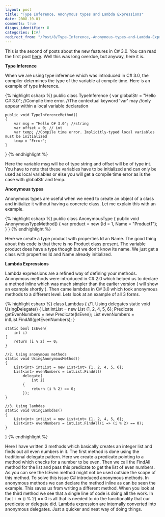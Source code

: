 ```yaml
---
layout: post
title: "Type Inference, Anonymous types and Lambda Expressions"
date: 2008-10-01
comments: true
disqus_identifier: 8
categories: [C#]
redirect_from: "/Post/8/Type-Inference,-Anonymous-types-and-Lambda-Expressions.aspx/"
---
```

This is the second of posts about the new features in C# 3.0. You can
read the first post
[here](/2008/07/01/Automatic-Properties-and-Object-Initializers/). Well
this was long overdue, but anyway, here it is.

**Type Inference**

When we are using type inference which was introduced in C# 3.0, the
compiler determines the type of the variable at compile time. Here is an
example of type inference.
<!--more-->
{% highlight csharp %}
public class TypeInference
{
    var globalStr = "Hello C# 3.0"; //Compile time error.
                                    //The contextual keyword 'var' may
                                    //only appear within a local variable declaration

    public void TypeInferenceMethod()
    {
        var msg = "Hello C# 3.0"; //string
        var offset = 0; // int
        var temp; //Compile time error. Implicitly-typed local variables must be initialized
        temp = "Error";
    }
}
{% endhighlight %}

Here the variable msg will be of type string and offset will be of type
int. You have to note that these variables have to be initialized and
can only be used as local variables or else you will get a compile time
error as is the case with globalStr and temp.

**Anonymous types** 

Anonymous types are useful when we need to create an object of a class
and initialize it without having a concrete class. Let me explain this
with an example.

{% highlight csharp %}
public class AnonymousType
{
    public void AnonymousTypeMethod()
    {
        var product = new {Id = 1, Name = "Product1"};
    }
}
{% endhighlight %}

Here we create a type product with properties Id an Name. The good thing
about this code is that there is no Product class present. The variable
product does have a type though but we don't know its name. We just get
a class with properties Id and Name already initialized. 

**Lambda Expressions**

Lambda expressions are a refined way of defining your methods. Anonymous
methods were introduced in C# 2.0 which helped us to declare a method
inline which was much simpler than the earlier version ( will show an
example shortly ). Then came lambdas in C# 3.0 which took anonymous
methods to a different level. Lets look at an example of all 3 forms.

{% highlight csharp %}
class Lambdas
{
    //1. Using delegates
    static void UsingDelegate()
    {
        List<int> intList = new List<int> {1, 2, 4, 5, 6};
        Predicate<int> getEvenNumbers = new Predicate<int>(IsEven);
        List<int> evenNumbers = intList.FindAll(getEvenNumbers);
    }

    static bool IsEven(
        int i)
    {
        return (i % 2) == 0;
    }

    //2. Using anonymous methods
    static void UsingAnonymousMethod()
    {
        List<int> intList = new List<int> {1, 2, 4, 5, 6};
        List<int> evenNumbers = intList.FindAll(
            delegate(
                int i)
            {
                return (i % 2) == 0;
            });
    }

    //3. Using lambdas
    static void UsingLambdas()
    {
        List<int> intList = new List<int> {1, 2, 4, 5, 6};
        List<int> evenNumbers = intList.FindAll(i => (i % 2) == 0);
    }
}
{% endhighlight %}

Here I have written 3 methods which basically creates an integer list
and finds out all even numbers in it. The first method is done using the
traditional delegate pattern. Here we create a predicate pointing to a
method which checks for a number to be even. Then we call the FindAll
method for the list and pass this predicate to get the list of even
numbers. As you can see the IsEven method might not be used outside the
scope of this method. To solve this issue C# introduced anonymous
methods. In anonymous methods we can declare the method inline as can be
seen the example. This saves us from writing a different method. When
you look at the third method we see that a single line of code is doing
all the work. In fact  i => (i % 2) == 0 is all that is needed to do
the functionality that our predicate or delegate did. Lambda expression
are internally converted into anonymous delegates. Just a quicker and
neat way of doing things.

